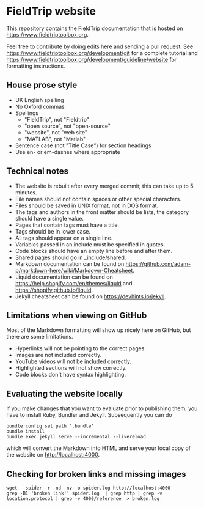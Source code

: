 # FieldTrip website

This repository contains the FieldTrip documentation that is hosted on <https://www.fieldtriptoolbox.org>.

Feel free to contribute by doing edits here and sending a pull request. See <https://www.fieldtriptoolbox.org/development/git> for a complete tutorial and <https://www.fieldtriptoolbox.org/development/guideline/website> for formatting instructions.

## House prose style

- UK English spelling
- No Oxford commas
- Spellings
  - "FieldTrip", not "Fieldtrip"
  - "open source", not "open-source"
  - "website", not "web site"
  - "MATLAB", not "Matlab"
- Sentence case (not "Title Case") for section headings
- Use en- or em-dashes where appropriate

## Technical notes

- The website is rebuilt after every merged commit; this can take up to 5 minutes.
- File names should not contain spaces or other special characters.
- Files should be saved in UNIX format, not in DOS format.
- The tags and authors in the front matter should be lists, the category should have a single value.
- Pages that contain tags must have a title.
- Tags should be in lower case.
- All tags should appear on a single line.
- Variables passed in an include must be specified in quotes.
- Code blocks should have an empty line before and after them.
- Shared pages should go in \_include/shared.
- Markdown documentation can be found on <https://github.com/adam-p/markdown-here/wiki/Markdown-Cheatsheet>.
- Liquid documentation can be found on <https://help.shopify.com/en/themes/liquid> and <https://shopify.github.io/liquid>.
- Jekyll cheatsheet can be found on <https://devhints.io/jekyll>.

## Limitations when viewing on GitHub

Most of the Markdown formatting will show up nicely here on GitHub, but there are some limitations.

- Hyperlinks will not be pointing to the correct pages.
- Images are not included correctly.
- YouTube videos will not be included correctly.
- Highlighted sections will not show correctly.
- Code blocks don't have syntax highlighting.

## Evaluating the website locally

If you make changes that you want to evaluate prior to publishing them, you have to install Ruby, Bundler and Jekyll. Subsequently you can do

    bundle config set path '.bundle'
    bundle install
    bundle exec jekyll serve --incremental --livereload

which will convert the Markdown into HTML and serve your local copy of the website on <http://localhost:4000>.

## Checking for broken links and missing images

    wget --spider -r -nd -nv -o spider.log http://localhost:4000
    grep -B1 'broken link!' spider.log  | grep http | grep -v location.protocol | grep -v 4000/reference  > broken.log

